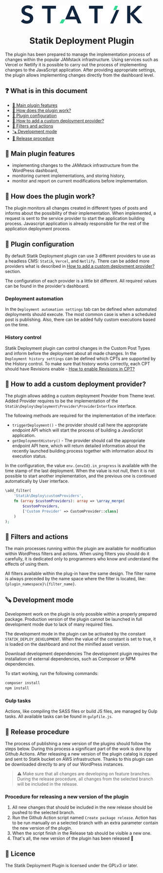 <p align="center">
  <img width="400" src="assets/images/statik.png?raw=true" align="center" alt="Statik logo">
</p>

<h1 align="center">
  Statik Deployment Plugin
</h1>

The plugin has been prepared to manage the implementation process of changes within the popular JAMstack infrastructure.
Using services such as Vercel or Netlify it is possible to carry out the process of implementing changes to the
JavaScript application. After providing appropriate settings, the plugin allows implementing changes directly from the
dashboard level.

## ❓ What is in this document

- [💼 Main plugin features](#-main-plugin-features)
- [🧐 How does the plugin work?](#-how-does-the-plugin-work)
- [🧰 Plugin configuration](#-plugin-configuration)
- [🚧 How to add a custom deployment provider?](#-how-to-add-a-custom-deployment-provider)
- [🔌 Filters and actions](#-filters-and-actions)
- [🪚 Development mode](#-development-mode)
- [🎉 Release procedure](#-release-procedure)

## 💼 Main plugin features

* implementing changes to the JAMstack infrastructure from the WordPress dashboard,
* monitoring current implementations, and storing history,
* monitor and report on current modifications before implementation.

## 🧐 How does the plugin work?

The plugin monitors all changes created in different types of posts and informs about the possibility of their
implementation. When implemented, a request is sent to the service provider to start the application building process.
Javascript application is already responsible for the rest of the application deployment process.

## 🧰 Plugin configuration

By default Statik Deployment plugin can use 3 different providers to use as a headless CMS: `Statik`, `Vercel`, and
`Netlify`. There can be added more providers what is described in
[How to add a custom deployment provider?](#-how-to-add-a-custom-deployment-provider) section.

The configuration of each provider is a little bit different. All required values can be found in the provider's
dashboard.

### Deployment automation

In the `Deployment automation settings` tab can be defined when automated deployments should execute. The most common
case is when a scheduled post is publishing. Also, there can be added fully custom executions based on the time.

### History control

Statik Deployment plugin can control changes in the Custom Post Types and inform before the deployment about all made
changes. In the `Deployment history settings` can be defined which CPTs are supported by the History control. To make
sure that history works correctly, each CPT should have Revisions enable -
[How to enable Revisions in CPT?](https://developer.wordpress.org/reference/functions/register_post_type/#supports)

## 🚧 How to add a custom deployment provider?

The plugin allows adding a custom deployment Provider from Theme level. Added Provider requires to be the implementation
of the `Statik\Deploy\Deployment\Provider\ProviderInterface` interface.

The following methods are required for the implementation of the interface:

* `triggerDeployment()` - the provider should call here the appropriate endpoint API which will start the process of
  building a JavaScript application.
* `getDeploymentHistory()` - The provider should call the appropriate endpoint API here, which will return detailed
  information about the recently launched building process together with information about its execution status.

In the configuration, the value `env.{envId}.in_progress` is available with the time stamp of the last deployment. When
the value is not null, then it is not possible to start another implementation, and the previous one is continued
automatically by User interface.

```php
\add_filter( 
    'Statik\Deploy\customProviders', 
    fn (array $customProviders): array => \array_merge(
        $customProviders, 
        ['Custom Provider' => CustomProvider::class]
    )
);
```

## 🔌 Filters and actions

The main processes running within the plugin are available for modification within WordPress filters and actions. When
using filters you should do it carefully, it is dedicated only to programmers who know and understand the effects of
using them.

All filters available within the plug-in have the same design. The filter name is always preceded by the name space
where the filter is located, like: `{plugin_namespace}\{filter_name}`.

## 🪚 Development mode

Development work on the plugin is only possible within a properly prepared package. Production version of the plugin
cannot be launched in full development mode due to lack of many required files.

The development mode in the plugin can be activated by the constant `STATIK_DEPLOY_DEVELOPMENT`. When the value of the
constant is set to true, it is loaded on the dashboard and not the minified asset version.

Download development dependencies The development plugin requires the installation of external dependencies, such as
Composer or NPM dependencies.

To start working, run the following commands:

```bash
composer install
npm install
```

### Gulp tasks

Actions, like compiling the SASS files or build JS files, are managed by Gulp tasks. All available tasks can be found
in `gulpfile.js`.

## 🎉 Release procedure

The process of publishing a new version of the plugins should follow the steps below. During this process a significant
part of the work is done by Github Actions. After releasing a new version of the plugin catalog is zipped and sent to
Statik bucket on AWS infrastructure. Thanks to this plugin can be downloaded directly to any of our WordPress instances.

> :warning: Make sure that all changes are developing on feature branches. During the release procedure, all changes
> from the selected branch will be included in the release.

### Procedure for releasing a new version of the plugin

1. All new changes that should be included in the new release should be pushed to the selected branch.
2. Run the Github Action script named `Create package release`. Action has to be run manually on a selected branch with
   an extra parameter contain the new version of the plugin.
3. When the script finish in the Release tab should be visible a new one.
4. That's all, the new version of the plugin has been released 🎉

## 📝 Licence

The Statik Deployment Plugin is licensed under the GPLv3 or later.
